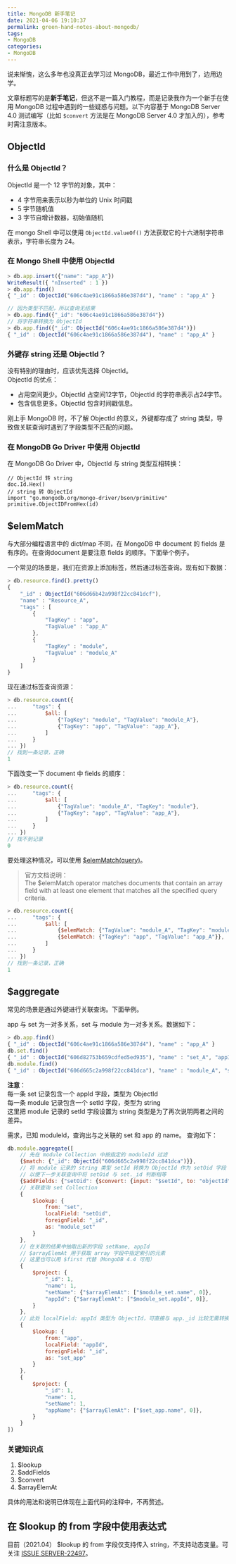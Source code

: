 ```yaml
---
title: MongoDB 新手笔记
date: 2021-04-06 19:10:37
permalink: green-hand-notes-about-mongodb/
tags:
- MongoDB
categories:
- MongoDB
---
```


说来惭愧，这么多年也没真正去学习过 MongoDB，最近工作中用到了，边用边学。  

文章标题写的是**新手笔记**，但这不是一篇入门教程，而是记录我作为一个新手在使用 MongoDB 过程中遇到的一些疑惑与问题。以下内容基于 MongoDB Server 4.0 测试编写（比如 `$convert` 方法是在 MongoDB Server 4.0 才加入的），参考时需注意版本。
<!--more-->

## ObjectId

### 什么是 ObjectId？

ObjectId 是一个 12 字节的对象，其中：  
- 4 字节用来表示以秒为单位的 Unix 时间戳
- 5 字节随机值
- 3 字节自增计数器，初始值随机

在 mongo Shell 中可以使用 `ObjectId.valueOf()` 方法获取它的十六进制字符串表示，字符串长度为 24。

### 在 Mongo Shell 中使用 ObjectId

```Javascript
> db.app.insert({"name": "app_A"})
WriteResult({ "nInserted" : 1 })
> db.app.find()
{ "_id" : ObjectId("606c4ae91c1866a586e387d4"), "name" : "app_A" }

// 因为类型不匹配，所以查询无结果
> db.app.find({"_id": "606c4ae91c1866a586e387d4"})
// 将字符串转换为 ObjectId
> db.app.find({"_id": ObjectId("606c4ae91c1866a586e387d4")})
{ "_id" : ObjectId("606c4ae91c1866a586e387d4"), "name" : "app_A" }
```

### 外键存 string 还是 ObjectId？

没有特别的理由时，应该优先选择 ObjectId。  
ObjectId 的优点：
- 占用空间更少。ObjectId 占空间12字节，ObjectId 的字符串表示占24字节。
- 包含信息更多。ObjectId 包含时间戳信息。

刚上手 MongoDB 时，不了解 ObjectId 的意义，外键都存成了 string 类型，导致做关联查询时遇到了字段类型不匹配的问题。


### 在 MongoDB Go Driver 中使用 ObjectId

在 MongoDB Go Driver 中，ObjectId 与 string 类型互相转换：
```golang
// ObjectId 转 string
doc.Id.Hex()
// string 转 ObjectId
import "go.mongodb.org/mongo-driver/bson/primitive"
primitive.ObjectIDFromHex(id)
```

## $elemMatch

与大部分编程语言中的 dict/map 不同，在 MongoDB 中 document 的 fields 是有序的。在查询document 是要注意 fields 的顺序。下面举个例子。  

一个常见的场景是，我们在资源上添加标签，然后通过标签查询。现有如下数据：
```Javascript
> db.resource.find().pretty()
{
	"_id" : ObjectId("606d66b42a998f22cc841dcf"),
	"name" : "Resource_A",
	"tags" : [
		{
			"TagKey" : "app",
			"TagValue" : "app_A"
		},
		{
			"TagKey" : "module",
			"TagValue" : "module_A"
		}
	]
}
```

现在通过标签查询资源：
```Javascript
> db.resource.count({
...     "tags": {
...         $all: [
...             {"TagKey": "module", "TagValue": "module_A"},
...             {"TagKey": "app", "TagValue": "app_A"},
...         ]
...     }
... })
// 找到一条记录，正确
1
```

下面改变一下 document 中 fields 的顺序：
```Javascript
> db.resource.count({
...     "tags": {
...         $all: [
...             {"TagValue": "module_A", "TagKey": "module"},
...             {"TagKey": "app", "TagValue": "app_A"},
...         ]
...     }
... })
// 找不到记录
0
```

要处理这种情况，可以使用 [$elemMatch(query)](https://docs.mongodb.com/manual/reference/operator/query/elemMatch/)。

> 官方文档说明：  
> The $elemMatch operator matches documents that contain an array field with at least one element that matches all the specified query criteria.

```Javascript
> db.resource.count({
...     "tags": {
...         $all: [
...             {$elemMatch: {"TagValue": "module_A", "TagKey": "module"}},
...             {$elemMatch: {"TagKey": "app", "TagValue": "app_A"}},
...         ]
...     }
... })
// 找到一条记录，正确
1
```

## $aggregate

常见的场景是通过外键进行关联查询。下面举例。

app 与 set 为一对多关系，set 与 module 为一对多关系。数据如下：
```Javascript
> db.app.find()
{ "_id" : ObjectId("606c4ae91c1866a586e387d4"), "name" : "app_A" }
db.set.find()
{ "_id" : ObjectId("606d82753b659cdfed5ed935"), "name" : "set_A", "appId" : ObjectId("606c4ae91c1866a586e387d4") }
db.module.find()
{ "_id" : ObjectId("606d665c2a998f22cc841dca"), "name" : "module_A", "setId" : "606d82753b659cdfed5ed935" }
```

**注意**：  
每一条 set 记录包含一个 appId 字段，类型为 ObjectId  
每一条 module 记录包含一个 setId 字段，类型为 string  
这里把 module 记录的 setId 字段设置为 string 类型是为了再次说明两者之间的差异。  

需求，已知 moduleId，查询出与之关联的 set 和 app 的 name。
查询如下：
```Javascript
db.module.aggregate([
    // 先在 module Collection 中按指定的 moduleId 过滤
    {$match: {"_id": ObjectId("606d665c2a998f22cc841dca")}},
    // 将 module 记录的 string 类型 setId 转换为 ObjectId 作为 setOid 字段
    // 以便下一步关联查询中将 setOid 与 set._id 判断相等
    {$addFields: {"setOid": {$convert: {input: "$setId", to: "objectId"}}}},
    // 关联查询 set Collection
    {
        $lookup: {
            from: "set",
            localField: "setOid",
            foreignField: "_id",
            as: "module_set"
        }
    },
    // 在关联的结果中抽取出新的字段 setName, appId
    // $arrayElemAt 用于获取 array 字段中指定索引的元素
    // 这里也可以用 $first 代替（MongoDB 4.4 可用）
    {
        $project: {
            "_id": 1,
            "name": 1,
            "setName": {"$arrayElemAt": ["$module_set.name", 0]},
            "appId": {"$arrayElemAt": ["$module_set.appId", 0]},
        }
    },
    // 此处 localField: appId 类型为 ObjectId，可直接与 app._id 比较无需转换
    {
        $lookup: {
            from: "app",
            localField: "appId",
            foreignField: "_id",
            as: "set_app"
        }
    },
    {
        $project: {
            "_id": 1,
            "name": 1,
            "setName": 1,
            "appName": {"$arrayElemAt": ["$set_app.name", 0]},
        }
    }
])
```

### 关键知识点

1. $lookup
2. $addFields
3. $convert
4. $arrayElemAt

具体的用法和说明已体现在上面代码的注释中，不再赘述。

## 在 $lookup 的 from 字段中使用表达式

目前（2021.04） $lookup 的 from 字段仅支持传入 string，不支持动态变量。可关注 [ISSUE SERVER-22497](https://jira.mongodb.org/browse/SERVER-22497)。
